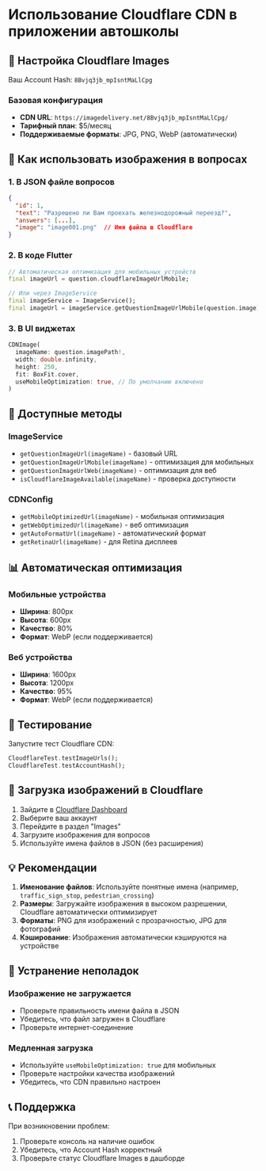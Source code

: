 # Использование Cloudflare CDN в приложении автошколы

## 🚀 Настройка Cloudflare Images

Ваш Account Hash: `8Bvjq3jb_mpIsntMaLlCpg`

### Базовая конфигурация
- **CDN URL**: `https://imagedelivery.net/8Bvjq3jb_mpIsntMaLlCpg/`
- **Тарифный план**: $5/месяц
- **Поддерживаемые форматы**: JPG, PNG, WebP (автоматически)

## 📱 Как использовать изображения в вопросах

### 1. В JSON файле вопросов
```json
{
  "id": 1,
  "text": "Разрешено ли Вам проехать железнодорожный переезд?",
  "answers": [...],
  "image": "image001.png"  // Имя файла в Cloudflare
}
```

### 2. В коде Flutter
```dart
// Автоматическая оптимизация для мобильных устройств
final imageUrl = question.cloudflareImageUrlMobile;

// Или через ImageService
final imageService = ImageService();
final imageUrl = imageService.getQuestionImageUrlMobile(question.image);
```

### 3. В UI виджетах
```dart
CDNImage(
  imageName: question.imagePath!,
  width: double.infinity,
  height: 250,
  fit: BoxFit.cover,
  useMobileOptimization: true, // По умолчанию включено
)
```

## 🔧 Доступные методы

### ImageService
- `getQuestionImageUrl(imageName)` - базовый URL
- `getQuestionImageUrlMobile(imageName)` - оптимизация для мобильных
- `getQuestionImageUrlWeb(imageName)` - оптимизация для веб
- `isCloudflareImageAvailable(imageName)` - проверка доступности

### CDNConfig
- `getMobileOptimizedUrl(imageName)` - мобильная оптимизация
- `getWebOptimizedUrl(imageName)` - веб оптимизация
- `getAutoFormatUrl(imageName)` - автоматический формат
- `getRetinaUrl(imageName)` - для Retina дисплеев

## 📊 Автоматическая оптимизация

### Мобильные устройства
- **Ширина**: 800px
- **Высота**: 600px
- **Качество**: 80%
- **Формат**: WebP (если поддерживается)

### Веб устройства
- **Ширина**: 1600px
- **Высота**: 1200px
- **Качество**: 95%
- **Формат**: WebP (если поддерживается)

## 🧪 Тестирование

Запустите тест Cloudflare CDN:
```dart
CloudflareTest.testImageUrls();
CloudflareTest.testAccountHash();
```

## 📁 Загрузка изображений в Cloudflare

1. Зайдите в [Cloudflare Dashboard](https://dash.cloudflare.com/)
2. Выберите ваш аккаунт
3. Перейдите в раздел "Images"
4. Загрузите изображения для вопросов
5. Используйте имена файлов в JSON (без расширения)

## 💡 Рекомендации

1. **Именование файлов**: Используйте понятные имена (например, `traffic_sign_stop`, `pedestrian_crossing`)
2. **Размеры**: Загружайте изображения в высоком разрешении, Cloudflare автоматически оптимизирует
3. **Форматы**: PNG для изображений с прозрачностью, JPG для фотографий
4. **Кэширование**: Изображения автоматически кэшируются на устройстве

## 🚨 Устранение неполадок

### Изображение не загружается
- Проверьте правильность имени файла в JSON
- Убедитесь, что файл загружен в Cloudflare
- Проверьте интернет-соединение

### Медленная загрузка
- Используйте `useMobileOptimization: true` для мобильных
- Проверьте настройки качества изображений
- Убедитесь, что CDN правильно настроен

## 📞 Поддержка

При возникновении проблем:
1. Проверьте консоль на наличие ошибок
2. Убедитесь, что Account Hash корректный
3. Проверьте статус Cloudflare Images в дашборде


